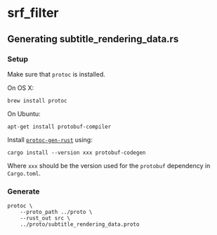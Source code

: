 # srf_filter

## Generating subtitle_rendering_data.rs

### Setup

Make sure that `protoc` is installed.

On OS X:

```console
brew install protoc
```

On Ubuntu:

```console
apt-get install protobuf-compiler
```

Install [`protoc-gen-rust`][1] using:

```console
cargo install --version xxx protobuf-codegen
```

Where `xxx` should be the version used for the `protobuf`
dependency in `Cargo.toml`.

### Generate

```console
protoc \
    --proto_path ../proto \
    --rust_out src \
    ../proto/subtitle_rendering_data.proto
```

[1]: https://github.com/stepancheg/rust-protobuf/tree/master/protobuf-codegen
